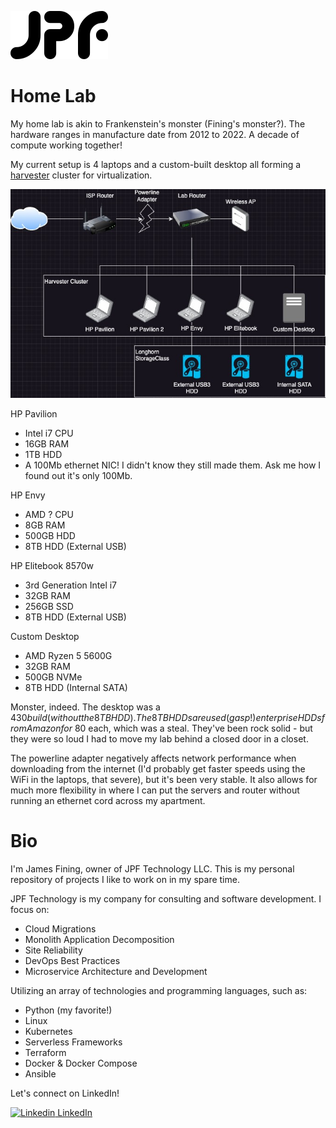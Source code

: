 ![JPF_Logo](./images/logo_no_alpha.png)

# Home Lab
My home lab is akin to Frankenstein's monster (Fining's monster?). The hardware ranges in manufacture date from 2012 to 2022. A decade of compute working together!

My current setup is 4 laptops and a custom-built desktop all forming a [harvester](https://docs.harvesterhci.io/v1.2) cluster for virtualization.

![harvester lab](./diagrams/Harvester_Lab.jpg)

HP Pavilion
- Intel i7 CPU
- 16GB RAM
- 1TB HDD
- A 100Mb ethernet NIC! I didn't know they still made them. Ask me how I found out it's only 100Mb.

HP Envy
- AMD ? CPU
- 8GB RAM
- 500GB HDD
- 8TB HDD (External USB)

HP Elitebook 8570w
- 3rd Generation Intel i7
- 32GB RAM
- 256GB SSD
- 8TB HDD (External USB)

Custom Desktop
- AMD Ryzen 5 5600G
- 32GB RAM
- 500GB NVMe
- 8TB HDD (Internal SATA)

Monster, indeed. The desktop was a $430 build (without the 8TB HDD). The 8TB HDDs are used (gasp!) enterprise HDDs from Amazon for ~$80 each, which was a steal. They've been rock solid - but they were so loud I had to move my lab behind a closed door in a closet.

The powerline adapter negatively affects network performance when downloading from the internet (I'd probably get faster speeds using the WiFi in the laptops, that severe), but it's been very stable. It also allows for much more flexibility in where I can put the servers and router without running an ethernet cord across my apartment.


# Bio
I'm James Fining, owner of JPF Technology LLC. This is my personal repository of projects I like to work on in my spare time.

JPF Technology is my company for consulting and software development. I focus on:

- Cloud Migrations
- Monolith Application Decomposition
- Site Reliability
- DevOps Best Practices
- Microservice Architecture and Development

Utilizing an array of technologies and programming languages, such as:
- Python (my favorite!)
- Linux
- Kubernetes
- Serverless Frameworks
- Terraform
- Docker & Docker Compose
- Ansible


Let's connect on LinkedIn!

[![Linkedin](https://i.stack.imgur.com/gVE0j.png) LinkedIn](https://www.linkedin.com/in/james-fining/)
&nbsp;
